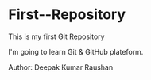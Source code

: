 # First--Repository
This is my first Git Repository
<p>I'm going to learn Git & GitHub plateform.</p>
Author: Deepak Kumar Raushan
